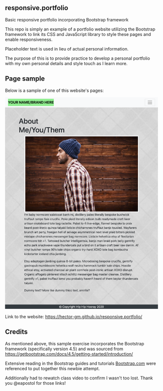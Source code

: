 ## responsive.portfolio
Basic responsive portfolio incorporating Bootstrap framework

This repo is simply an example of a portfolio website utilizing the Bootstrap framework to link its CSS and JavaScript library to style these pages and enable responsiveness.

Placeholder text is used in lieu of actual personal information. 

The purpose of this is to provide practice to develop a personal portfolio with my own personal details and style touch as I learn more.

## Page sample
Below is a sample of one of this website's pages:

![Main Page](https://github.com/hector-gm/responsive.portfolio/blob/main/Images/_Users_hectorgarciamillares_PROJECTS_Week2_HW_responsive.portfolio_index.html%20(1).png)

Link to the website: https://hector-gm.github.io/responsive.portfolio/

## Credits

As mentioned above, this sample exercise incorporates the Bootstrap framework (specifically version 4.5) and was sourced from https://getbootstrap.com/docs/4.5/getting-started/introduction/

Extensive reading in the Bootstrap guides and tutorials [Bootstrap.com](https://getbootstrap.com/docs/4.5/components/forms/) were referenced to put together this newbie attempt. 

Additionally had to rewatch class video to confirm I wasn't too lost. Thank you @eapostol for those links!
